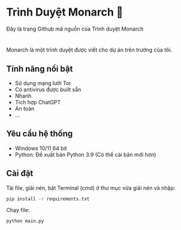 # Trình Duyệt Monarch 🦋
Đây là trang Github mã nguồn của Trình duyệt Monarch
# 
Monarch là một trình duyệt được viết cho dự án trên trường của tôi.

## Tính năng nổi bật

- Sử dụng mạng lưới Tor
- Có antivirus được built sẵn
- Nhanh
- Tích hợp ChatGPT
- An toàn
- ...

## Yêu cầu hệ thống
- Windows 10/11 64 bit
- Python: Đề xuất bản Python 3.9 (Có thể cài bản mới hơn)




## Cài đặt

Tải file, giải nén, bật Terminal (cmd) ở thư mục vừa giải nén và nhập:

```bash
pip install -r requirements.txt
```
Chạy file:
```bash
python main.py
```
    